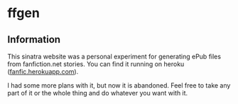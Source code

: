 # ffgen

## Information
This sinatra website was a personal experiment for generating ePub files from fanfiction.net stories. You can find it running on heroku ([fanfic.herokuapp.com](http://fanfic.herokuapp.com)).

I had some more plans with it, but now it is abandoned. Feel free to take any part of it or the whole thing and do whatever you want with it.
